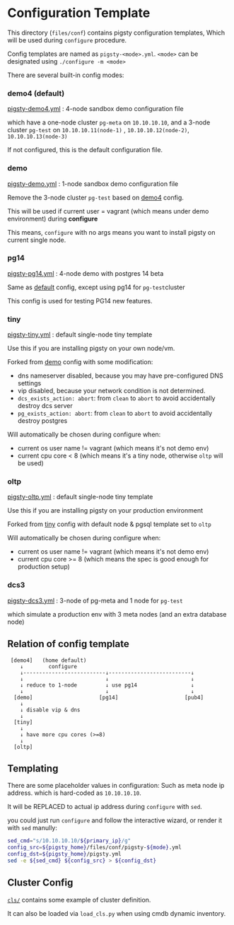 # Configuration Template

This directory (`files/conf`) contains pigsty configuration templates, Which will be used during `configure` procedure.

Config templates are named as `pigsty-<mode>.yml`.  `<mode>` can be designated using `./configure -m <mode>`

There are several built-in config modes:

### **demo4 (default)** 

[pigsty-demo4.yml](pigsty-demo4.yml) : 4-node sandbox demo configuration file

which have a one-node cluster `pg-meta` on `10.10.10.10`, and a 3-node cluster `pg-test` on `10.10.10.11(node-1)` , `10.10.10.12(node-2)`, `10.10.10.13(node-3)`

If not configured, this is the default configuration file.

### **demo**

[pigsty-demo.yml](pigsty-demo.yml) : 1-node sandbox demo configuration file

Remove the 3-node cluster `pg-test` based on [demo4](#demo4) config.

This will be used if current user = vagrant (which means under demo environment) during **configure**

This means, `configure` with no args means you want to install pigsty on current single node.


### **pg14**

[pigsty-pg14.yml](pigsty-pg14.yml) : 4-node demo with postgres 14 beta

Same as [default](#default) config, except using pg14 for `pg-test`cluster

This config is used for testing PG14 new features.


### **tiny**

[pigsty-tiny.yml](pigsty-tiny.yml) : default single-node tiny template

Use this if you are installing pigsty on your own node/vm. 

Forked from [demo](#demo) config with some modification:
  * dns nameserver disabled, because you may have pre-configured DNS settings 
  * vip disabled, because your network condition is not determined.
  * `dcs_exists_action: abort`: from `clean` to `abort` to avoid accidentally destroy dcs server
  * `pg_exists_action: abort`: from `clean` to `abort` to avoid accidentally destroy postgres

Will automatically be chosen during configure when:
  * current os user name != vagrant (which means it's not demo env)
  * current cpu core < 8 (which means it's a tiny node, otherwise `oltp` will be used)

### **oltp**

[pigsty-oltp.yml](pigsty-oltp.yml) : default single-node tiny template

Use this if you are installing pigsty on your production environment

Forked from [tiny](#tiny) config with default node & pgsql template set to `oltp`

Will automatically be chosen during configure when:
  * current os user name != vagrant (which means it's not demo env)
  * current cpu core >= 8 (which means the spec is good enough for production setup)


### **dcs3**

[pigsty-dcs3.yml](pigsty-dcs3.yml) : 3-node of pg-meta and 1 node for `pg-test`

which simulate a production env with 3 meta nodes (and an extra database node)



## Relation of config template

```
 [demo4]   (home default)   
    ↓        configure
    ↓--------------------------↓--------------------------↓
    ↓                          ↓                          ↓ 
    ↓ reduce to 1-node         ↓ use pg14                 ↓ 
    ↓                          ↓                          ↓ 
  [demo]                     [pg14]                     [pub4]
    ↓
    ↓ disable vip & dns
    ↓
  [tiny]
    ↓       
    ↓ have more cpu cores (>=8)
    ↓
  [oltp]

```



## Templating

There are some placeholder values in configuration: Such as meta node ip address. which is hard-coded as `10.10.10.10`.

It will be REPLACED to actual ip address during `configure` with `sed`.

you could just run `configure` and follow the interactive wizard, or render it with `sed` manully:

```bash
sed_cmd="s/10.10.10.10/${primary_ip}/g"
config_src=${pigsty_home}/files/conf/pigsty-${mode}.yml
config_dst=${pigsty_home}/pigsty.yml
sed -e ${sed_cmd} ${config_src} > ${config_dst}
```


## Cluster Config

[`cls/`](cls/) contains some example of cluster definition.

It can also be loaded via `load_cls.py` when using cmdb dynamic inventory.